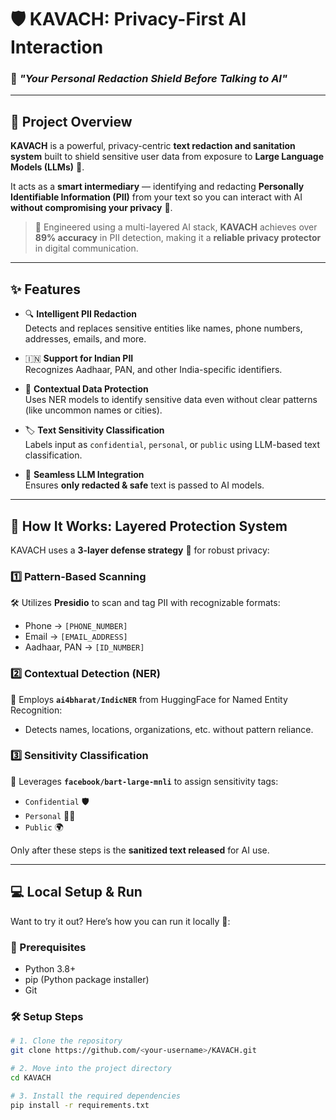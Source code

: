 # 🛡️ KAVACH: Privacy-First AI Interaction

### 🔐 *"Your Personal Redaction Shield Before Talking to AI"*

---

## 📖 Project Overview

**KAVACH** is a powerful, privacy-centric **text redaction and sanitation system** built to shield sensitive user data from exposure to **Large Language Models (LLMs)** 🤖.

It acts as a **smart intermediary** — identifying and redacting **Personally Identifiable Information (PII)** from your text so you can interact with AI **without compromising your privacy** 🔏.

> 🎯 Engineered using a multi-layered AI stack, **KAVACH** achieves over **89% accuracy** in PII detection, making it a **reliable privacy protector** in digital communication.

---

## ✨ Features

- 🔍 **Intelligent PII Redaction**  
  Detects and replaces sensitive entities like names, phone numbers, addresses, emails, and more.

- 🇮🇳 **Support for Indian PII**  
  Recognizes Aadhaar, PAN, and other India-specific identifiers.

- 🧠 **Contextual Data Protection**  
  Uses NER models to identify sensitive data even without clear patterns (like uncommon names or cities).

- 🏷️ **Text Sensitivity Classification**  
  Labels input as `confidential`, `personal`, or `public` using LLM-based text classification.

- 🔗 **Seamless LLM Integration**  
  Ensures **only redacted & safe** text is passed to AI models.

---

## 🧬 How It Works: Layered Protection System

KAVACH uses a **3-layer defense strategy** 🧱 for robust privacy:

### 1️⃣ Pattern-Based Scanning  
🛠️ Utilizes **Presidio** to scan and tag PII with recognizable formats:  
- Phone → `[PHONE_NUMBER]`  
- Email → `[EMAIL_ADDRESS]`  
- Aadhaar, PAN → `[ID_NUMBER]`

### 2️⃣ Contextual Detection (NER)  
🤖 Employs **`ai4bharat/IndicNER`** from HuggingFace for Named Entity Recognition:  
- Detects names, locations, organizations, etc. without pattern reliance.

### 3️⃣ Sensitivity Classification  
🧠 Leverages **`facebook/bart-large-mnli`** to assign sensitivity tags:  
- `Confidential` 🛡️  
- `Personal` 🙋‍♂️  
- `Public` 🌍  

Only after these steps is the **sanitized text released** for AI use.

---

## 💻 Local Setup & Run

Want to try it out? Here’s how you can run it locally 🧪:

### 🔧 Prerequisites

- Python 3.8+
- pip (Python package installer)
- Git

### 🛠️ Setup Steps

```bash
# 1. Clone the repository
git clone https://github.com/<your-username>/KAVACH.git

# 2. Move into the project directory
cd KAVACH

# 3. Install the required dependencies
pip install -r requirements.txt
